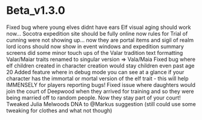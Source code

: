 # Beta_v1.3.0

Fixed bug where young elves didnt have ears
Elf visual aging should work now...
Socotra expedition site should be fully online now
rules for Trial of cunning were not showing up... now they are
portal items and sigil of realm lord icons should now show in event windows and expedition summary screens
did some minor touch ups of the Valar tradition text formatting
Valar/Maiar traits renamed to singular version => Vala/Maia
Fixed bug where elf children created in character creation would stay children even past age 20
Added feature where in debug mode you can see at a glance if your character has the immortal or mortal version of the elf trait 
    - this will help IMMENSELY for players reporting bugs!
Fixed issue where daughters would join the court of Deepwood when they arrived for training and so they were being married off to random people. Now they stay part of your court!
Tweaked Julia Melwoods DNA to @Markus suggestion (still could use some tweaking for clothes and what not though)

<!-- fix pilgrimages all unlocked -->
